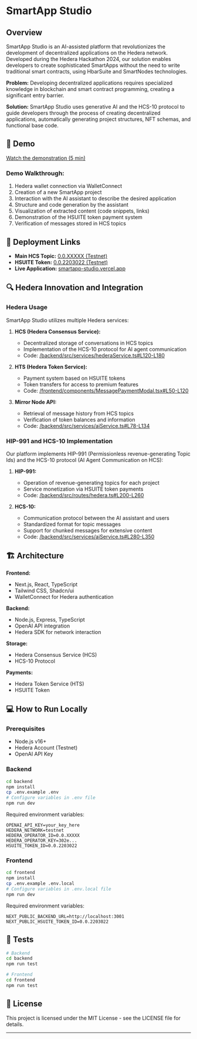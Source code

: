 
# SmartApp Studio

## Overview

SmartApp Studio is an AI-assisted platform that revolutionizes the development of decentralized applications on the Hedera network. Developed during the Hedera Hackathon 2024, our solution enables developers to create sophisticated SmartApps without the need to write traditional smart contracts, using HbarSuite and SmartNodes technologies.

**Problem:** Developing decentralized applications requires specialized knowledge in blockchain and smart contract programming, creating a significant entry barrier.

**Solution:** SmartApp Studio uses generative AI and the HCS-10 protocol to guide developers through the process of creating decentralized applications, automatically generating project structures, NFT schemas, and functional base code.

## 🚀 Demo

[Watch the demonstration (5 min)](https://youtu.be/link-to-your-demo)

### Demo Walkthrough:

1. Hedera wallet connection via WalletConnect
2. Creation of a new SmartApp project
3. Interaction with the AI assistant to describe the desired application
4. Structure and code generation by the assistant
5. Visualization of extracted content (code snippets, links)
6. Demonstration of the HSUITE token payment system
7. Verification of messages stored in HCS topics

## 🔗 Deployment Links

- **Main HCS Topic:** [0.0.XXXXX (Testnet)](https://hashscan.io/testnet/topic/0.0.XXXXX)
- **HSUITE Token:** [0.0.2203022 (Testnet)](https://hashscan.io/testnet/token/0.0.2203022)
- **Live Application:** [smartapp-studio.vercel.app](https://smartapp-studio.vercel.app)

## 🔍 Hedera Innovation and Integration

### Hedera Usage

SmartApp Studio utilizes multiple Hedera services:

1. **HCS (Hedera Consensus Service):**
   - Decentralized storage of conversations in HCS topics
   - Implementation of the HCS-10 protocol for AI agent communication
   - Code: [/backend/src/services/hederaService.ts#L120-L180](https://github.com/yourusername/smartapp-studio/blob/main/backend/src/services/hederaService.ts#L120-L180)

2. **HTS (Hedera Token Service):**
   - Payment system based on HSUITE tokens
   - Token transfers for access to premium features
   - Code: [/frontend/components/MessagePaymentModal.tsx#L50-L120](https://github.com/yourusername/smartapp-studio/blob/main/frontend/components/MessagePaymentModal.tsx#L50-L120)

3. **Mirror Node API:**
   - Retrieval of message history from HCS topics
   - Verification of token balances and information
   - Code: [/backend/src/services/aiService.ts#L78-L134](https://github.com/yourusername/smartapp-studio/blob/main/backend/src/services/aiService.ts#L78-L134)

### HIP-991 and HCS-10 Implementation

Our platform implements HIP-991 (Permissionless revenue-generating Topic Ids) and the HCS-10 protocol (AI Agent Communication on HCS):

1. **HIP-991:**
   - Operation of revenue-generating topics for each project
   - Service monetization via HSUITE token payments
   - Code: [/backend/src/routes/hedera.ts#L200-L260](https://github.com/yourusername/smartapp-studio/blob/main/backend/src/routes/hedera.ts#L200-L260)

2. **HCS-10:**
   - Communication protocol between the AI assistant and users
   - Standardized format for topic messages
   - Support for chunked messages for extensive content
   - Code: [/backend/src/services/aiService.ts#L280-L350](https://github.com/yourusername/smartapp-studio/blob/main/backend/src/services/aiService.ts#L280-L350)

## 🏗️ Architecture

**Frontend:**
- Next.js, React, TypeScript
- Tailwind CSS, Shadcn/ui
- WalletConnect for Hedera authentication

**Backend:**
- Node.js, Express, TypeScript
- OpenAI API integration
- Hedera SDK for network interaction

**Storage:**
- Hedera Consensus Service (HCS)
- HCS-10 Protocol

**Payments:**
- Hedera Token Service (HTS)
- HSUITE Token

## 💻 How to Run Locally

### Prerequisites

- Node.js v16+
- Hedera Account (Testnet)
- OpenAI API Key

### Backend

```bash
cd backend
npm install
cp .env.example .env
# Configure variables in .env file
npm run dev
```

Required environment variables:
```
OPENAI_API_KEY=your_key_here
HEDERA_NETWORK=testnet
HEDERA_OPERATOR_ID=0.0.XXXXX
HEDERA_OPERATOR_KEY=302e...
HSUITE_TOKEN_ID=0.0.2203022
```

### Frontend

```bash
cd frontend
npm install
cp .env.example .env.local
# Configure variables in .env.local file
npm run dev
```

Required environment variables:
```
NEXT_PUBLIC_BACKEND_URL=http://localhost:3001
NEXT_PUBLIC_HSUITE_TOKEN_ID=0.0.2203022
```

## 🧪 Tests

```bash
# Backend
cd backend
npm run test

# Frontend
cd frontend
npm run test
```

## 📜 License

This project is licensed under the MIT License - see the LICENSE file for details.

---
